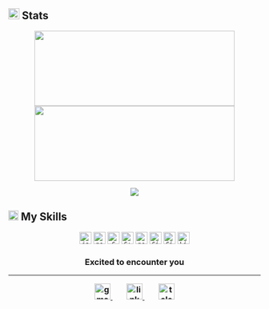 ## <img width='22' height='22' src='https://img.icons8.com/external-prettycons-solid-prettycons/60/41b883/external-graph-business-and-finance-prettycons-solid-prettycons-2.png' alt='external-graph-business-and-finance-prettycons-solid-prettycons-2'/> Stats
<p align=center>
    <img width='400' height='150' src='https://streak-stats.demolab.com/?user=smaEti&theme=vue-dark&hide_border=true&show_icons=true&border_radius=10'/>
    <img width='400' height='150' src='https://github-readme-stats.vercel.app/api?username=smaEti&theme=vue-dark&hide_border=true&show_icons=true&border_radius=10'/>
</p>
<p align=center>
    <img src='https://github-readme-stats.vercel.app/api/top-langs/?username=smaEti&theme=vue-dark&langs_count=8&layout=compact&hide_border=true&border_radius=10' />
</p>

## <img width='20' height='20' src='https://img.icons8.com/pastel-glyph/64/41b883/code--v1.png' alt='code--v1'/> My Skills
<p align='center'>
    <code><img title='javascript' width='24px' height='24px' src='https://raw.githubusercontent.com/rahulbanerjee26/githubAboutMeGenerator/main/icons/javascript.svg'></code>
    <code><img title='nodejs' width='24px' height='24px' src='https://raw.githubusercontent.com/rahulbanerjee26/githubAboutMeGenerator/main/icons/nodejs.svg'></code>
    <code><img title='C' width='24px' height='24px' src='https://raw.githubusercontent.com/rahulbanerjee26/githubAboutMeGenerator/main/icons/c.svg'></code>
    <code><img title='C++' width='24px' height='24px' src='https://raw.githubusercontent.com/rahulbanerjee26/githubAboutMeGenerator/main/icons/cpp.svg'></code>
    <code><img title='nextjs' width='24px' height='24px' src='https://raw.githubusercontent.com/rahulbanerjee26/githubAboutMeGenerator/main/icons/nextjs.svg'></code>
<!--     <code><img title='reactjs' width='24px' height='24px' src='https://raw.githubusercontent.com/rahulbanerjee26/githubAboutMeGenerator/main/icons/reactjs.svg'></code> -->
<!--     <code><img title='php' width='24px' height='24px' src='https://raw.githubusercontent.com/rahulbanerjee26/githubAboutMeGenerator/main/icons/php.svg'></code> -->
<!--     <code><img title='mysql' width='24px' height='24px' src='https://raw.githubusercontent.com/rahulbanerjee26/githubAboutMeGenerator/main/icons/mysql.svg'></code> -->
<!--     <code><img title='postgresql' width='24px' height='24px' src='https://raw.githubusercontent.com/rahulbanerjee26/githubAboutMeGenerator/main/icons/postgresql.svg'></code> -->
<!--     <code><img title='electronjs' width='24px' height='24px' src='https://raw.githubusercontent.com/rahulbanerjee26/githubAboutMeGenerator/main/icons/electron.svg'></code> -->
<!--     <code><img title='expressjs' width='24px' height='24px' src='https://raw.githubusercontent.com/rahulbanerjee26/githubAboutMeGenerator/main/icons/express.svg'></code> -->
<!-- </p> -->
<!-- <p align='center'> -->
    <code><img title='Git' width='24px' height='24px' src='https://raw.githubusercontent.com/rahulbanerjee26/githubAboutMeGenerator/main/icons/git.svg'></code>
    <code><img title='GitHub' width='24px' height='24px' src='https://raw.githubusercontent.com/rahulbanerjee26/githubAboutMeGenerator/main/icons/github.svg'></code>
    <code><img title='Linux' width='24px' height='24px' src='https://raw.githubusercontent.com/rahulbanerjee26/githubAboutMeGenerator/main/icons/linux.svg'></code>
</p>

<h3 align='center'>
Excited to encounter you 
<hr/>
  <p align='center'>
    <a [![GitHub Streak](https://streak-stats.demolab.com/?user=smaEti)](https://git.io/streak-stats)
<!-- Social media section -->
<p align='center'>
  <a href='mailto:A.Ehterami@proton.me' title='Gmail'>
    <img width='32' height='32' src='https://img.icons8.com/glyph-neue/64/41b883/gmail.png' alt='gmail'/>
  </a>
  &#8287;&#8287;&#8287;&#8287;&#8287;
  
  <a href='https://www.linkedin.com/in/amin-ehterami-0aa86724b/' title='LinkedIn'>
    <img width='32' height='32' src='https://img.icons8.com/ios-filled/50/41b883/linkedin.png' alt='linkedin'/>
  </a>
  &#8287;&#8287;&#8287;&#8287;&#8287;
  
  <a href='https://t.me/Amin_Ehterami'>
    <img width='32' height='32' src='https://img.icons8.com/ios-filled/50/41b883/telegram.png' alt='telegram'/>
  </a>
</p>




